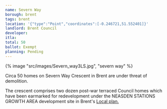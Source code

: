 ```yaml
---
name: Severn Way
borough: brent
tags: brent
location: '{"type":"Point","coordinates":[-0.246721,51.552401]}'
landlord: Brent Council
developer:
itla:
total: 50
ballot: Exempt
planning: Pending
---
```

{% image "src/images/Severn_way3LS.jpg", "severn way" %}

Circa 50 homes on Severn Way Crescent in Brent are under threat of demolition.

The crescent comprises two dozen post-war terraced Council homes which have been earmarked for redevelopment under the NEASDEN STATIONS GROWTH AREA development site in Brent's [Local plan.](https://www.brent.gov.uk/media/16411848/draft-local-plan-east.pdf)

